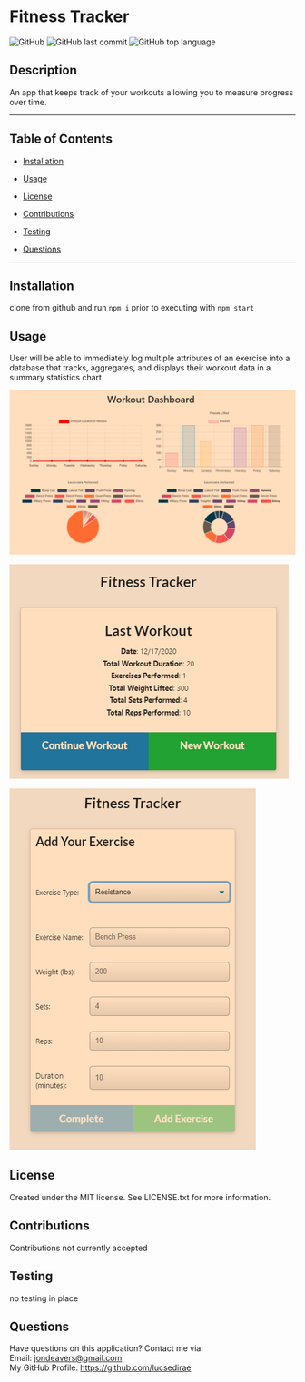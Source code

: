 # Fitness Tracker

![GitHub](https://img.shields.io/github/license/LucSedirae/fitness-tracker?color=39%2C%20255%2C%200%20&style=for-the-badge)
![GitHub last commit](https://img.shields.io/github/last-commit/LucSedirae/fitness-tracker?style=for-the-badge)
![GitHub top language](https://img.shields.io/github/languages/top/LucSedirae/fitness-tracker?style=for-the-badge)

## Description
An app that keeps track of your workouts allowing you to measure progress over time.

<hr>

## Table of Contents 

* [Installation](#installation)

* [Usage](#usage)

* [License](#license)

* [Contributions](#contributions)

* [Testing](#testing)

* [Questions](#questions)

<hr>

## Installation
clone from github and run ```npm i```  prior to executing with ```npm start```

## Usage

User will be able to immediately log multiple attributes of an exercise into a database that tracks, aggregates, and displays their workout data in a summary statistics chart

![Fitness chart](chart.PNG)

![Fitness home](tracker_home.PNG)

![Add exercises](add_exercise.PNG)


## License
Created under the MIT license. See LICENSE.txt for more information.

## Contributions
Contributions not currently accepted

## Testing
no testing in place

## Questions
Have questions on this application? Contact me via:<br>
Email: jondeavers@gmail.com <br>
My GitHub Profile: https://github.com/lucsedirae <br>   
